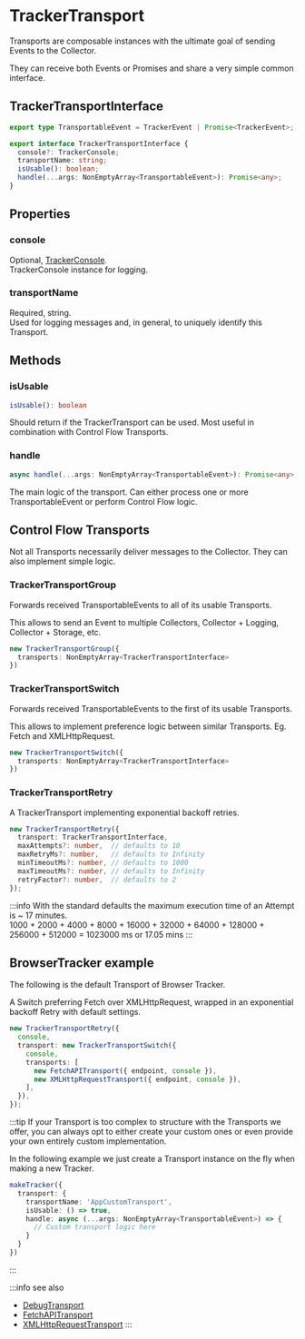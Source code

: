 # TrackerTransport

Transports are composable instances with the ultimate goal of sending Events to the Collector.

They can receive both Events or Promises and share a very simple common interface.

## TrackerTransportInterface

```typescript
export type TransportableEvent = TrackerEvent | Promise<TrackerEvent>;

export interface TrackerTransportInterface {
  console?: TrackerConsole;
  transportName: string;
  isUsable(): boolean;
  handle(...args: NonEmptyArray<TransportableEvent>): Promise<any>;
}
```

## Properties

### console
Optional, [TrackerConsole](/tracking/api-reference/core/TrackerConsole.md).    
TrackerConsole instance for logging.

### transportName
Required, string.  
Used for logging messages and, in general, to uniquely identify this Transport.

## Methods

### isUsable
```typescript
isUsable(): boolean
```
Should return if the TrackerTransport can be used. Most useful in combination with Control Flow Transports.

### handle
```typescript
async handle(...args: NonEmptyArray<TransportableEvent>): Promise<any>;
```
The main logic of the transport. Can either process one or more TransportableEvent or perform Control Flow logic. 


## Control Flow Transports
Not all Transports necessarily deliver messages to the Collector. They can also implement simple logic. 

### TrackerTransportGroup
Forwards received TransportableEvents to all of its usable Transports.

This allows to send an Event to multiple Collectors, Collector + Logging, Collector + Storage, etc.

```typescript
new TrackerTransportGroup({
  transports: NonEmptyArray<TrackerTransportInterface>
})
```

### TrackerTransportSwitch
Forwards received TransportableEvents to the first of its usable Transports.

This allows to implement preference logic between similar Transports. Eg. Fetch and XMLHttpRequest.

```typescript
new TrackerTransportSwitch({
  transports: NonEmptyArray<TrackerTransportInterface>
})
```

### TrackerTransportRetry
A TrackerTransport implementing exponential backoff retries.
```typescript
new TrackerTransportRetry({
  transport: TrackerTransportInterface,
  maxAttempts?: number,  // defaults to 10
  maxRetryMs?: number,   // defaults to Infinity
  minTimeoutMs?: number, // defaults to 1000
  maxTimeoutMs?: number, // defaults to Infinity
  retryFactor?: number,  // defaults to 2
});
```

:::info
With the standard defaults the maximum execution time of an Attempt is ~ 17 minutes.  
1000 + 2000 + 4000 + 8000 + 16000 + 32000 + 64000 + 128000 + 256000 + 512000 = 1023000 ms or 17.05 mins
:::

## BrowserTracker example
The following is the default Transport of Browser Tracker.

A Switch preferring Fetch over XMLHttpRequest, wrapped in an exponential backoff Retry with default settings. 

```typescript
new TrackerTransportRetry({
  console,
  transport: new TrackerTransportSwitch({
    console,
    transports: [
      new FetchAPITransport({ endpoint, console }),
      new XMLHttpRequestTransport({ endpoint, console }),
    ],
  }),
});
```


:::tip
If your Transport is too complex to structure with the Transports we offer, you can always opt to either create your custom ones or even provide your own entirely custom implementation.

In the following example we just create a Transport instance on the fly when making a new Tracker.

```typescript
makeTracker({
  transport: {
    transportName: 'AppCustomTransport',
    isUsable: () => true,
    handle: async (...args: NonEmptyArray<TransportableEvent>) => {
      // Custom transport logic here
    }    
  }
})
```

:::

:::info see also
- [DebugTransport](/tracking/api-reference/transports/DebugTransport.md)
- [FetchAPITransport](/tracking/api-reference/transports/FetchAPITransport.md)
- [XMLHttpRequestTransport](/tracking/api-reference/transports/XMLHttpRequestTransport.md)
:::
